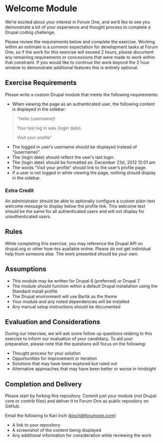 # Welcome Module

We’re excited about your interest in Forum One, and we’d like to see you demonstrate a bit of your experience and thought process to complete a Drupal coding challenge.

Please review the requirements below and complete the exercise. Working within an estimate is a common expectation for development tasks at Forum One, so if the work for this exercise will exceed 2 hours, please document any remaining requirements or concessions that were made to work within that constraint. If you would like to continue the work beyond the 2 hour window to demonstrate additional features this is entirely optional.

## Exercise Requirements
Please write a custom Drupal module that meets the following requirements:

* When viewing the page as an authenticated user, the following content is displayed in the sidebar:
> “Hello {username}!
> 
> Your last log in was {login date}.
> 
>Visit your profile”
* The logged in user’s username should be displayed instead of “{username}”.
* The {login date} should reflect the user’s last login.
* The {login date} should be formatted as: December 21st, 2012 12:01 am
* The words “Visit your profile” should link to the user’s profile page.
* If a user is not logged in while viewing the page, nothing should display in the sidebar.

### Extra Credit
An administrator should be able to optionally configure a custom plain-text welcome message to display below the profile link. This welcome text should be the same for all authenticated users and will not display for unauthenticated users.

## Rules
While completing this exercise, you may reference the Drupal API on drupal.org or other how-tos available online. Please do not get individual help from someone else. The work presented should be your own. 

## Assumptions
* This module may be written for Drupal 8 (preferred) or Drupal 7
* The module should function within a default Drupal installation using the Standard install profile
* The Drupal environment will use Bartik as the theme
* Your module and any noted dependencies will be installed
* Any manual setup instructions should be documented

## Evaluation and Considerations
During our interview, we will ask some follow up questions relating to this exercise to inform our evaluation of your candidacy. To aid your preparation, please note that the questions will focus on the following:

* Thought process for your solution
* Opportunities for improvement or iteration
* Solutions that may have been explored but ruled out
* Alternative approaches that may have been better or worse in hindsight

## Completion and Delivery
Please start by forking this repository. Commit just your module (not Drupal core or contrib files) and deliver it to Forum One as public repository on GitHub.

Email the following to Kari Inch (kinch@forumone.com):
* A link to your repository
* A screenshot of the content being displayed
* Any additional information for consideration while reviewing the work
